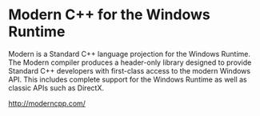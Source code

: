 # Modern C++ for the Windows Runtime
Modern is a Standard C++ language projection for the Windows Runtime. The Modern compiler produces a header-only library designed to provide Standard C++ developers with first-class access to the modern Windows API. This includes complete support for the Windows Runtime as well as classic APIs such as DirectX.

http://moderncpp.com/

